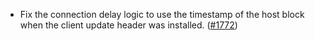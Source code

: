 *   Fix the connection delay logic to use the timestamp of the host block when the client update header was installed.
    ([#1772](https://github.com/informalsystems/ibc-rs/issues/1772))
